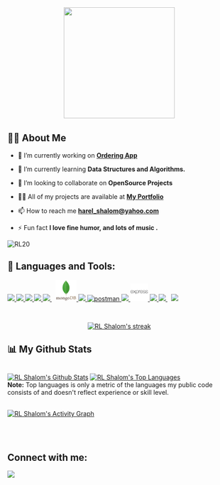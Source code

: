 <!--<a href="#"><img width="100%" height="auto" src="https://i.imgur.com/iXuL1HG.png" height="175px"/></a>-->
<div align="center">
<a  href="#"><img  width="250" height="250" src="https://live.staticflickr.com/65535/51903399640_8265160fec_o.jpg" height="175px"/></a></div>

<!-- <a align="center" data-flickr-embed="true" href="https://www.flickr.com/photos/45027510@N08/51903399640/in/datetaken/" title="rls"><img src="https://live.staticflickr.com/65535/51903399640_8265160fec_o.jpg" width="626" height="626" alt="rls"></a><script async src="//embedr.flickr.com/assets/client-code.js" charset="utf-8"></script> -->



## 🙋‍♂️ About Me

<!-- - 🔭 I’m currently working on **[Ordering App](https://restaurant-ord.herokuapp.com/)** -->
- 🔭 I’m currently working on **[Ordering App](https://github.com/RL20/restaurant-s-orders)**

- 🌱 I’m currently learning **Data Structures and Algorithms.**

- 👯 I’m looking to collaborate on **OpenSource Projects**

- 👨‍💻 All of my projects are available at **[My Portfolio](https://)**

- 📫 How to reach me **harel_shalom@yahoo.com**

- ⚡ Fun fact **I love fine humor, and lots of music .**
<p align="left"> <img src="https://komarev.com/ghpvc/?username=RL20&label=Profile%20views&color=0e75b6&style=flat" alt="RL20" /> </p>

<!-- <p align="center"> <a href="https://github.com/ryo-ma/github-profile-trophy"><img src="https://github-profile-trophy.vercel.app/?username=RL20" alt="RL20" /></a> </p> -->
## 🚀 Languages and Tools:

<p align="left"> 
    <a href="https://reactjs.org/" target="_blank"> <img src="https://img.icons8.com/color/48/000000/react-native.png"/> </a>
    <a href="https://developer.mozilla.org/en-US/docs/Web/JavaScript" target="_blank"> <img src="https://img.icons8.com/color/48/000000/javascript.png"/> </a> 
    <a href="https://www.w3.org/html/" target="_blank"> <img src="https://img.icons8.com/color/48/000000/html-5.png"/> </a> 
    <a href="https://www.w3schools.com/css/" target="_blank"> <img src="https://img.icons8.com/color/48/000000/css3.png"/> </a> 
    <a style="padding-right:8px;" href="https://nodejs.org" target="_blank"> <img src="https://img.icons8.com/color/48/000000/nodejs.png"/> </a> 
    <a href="https://www.mongodb.com/" target="_blank"> <img src="https://raw.githubusercontent.com/devicons/devicon/master/icons/mongodb/mongodb-original-wordmark.svg" alt="mongodb" width="48" height="48"/> </a> 
    <a href="https://firebase.google.com/" target="_blank"> <img src="https://img.icons8.com/color/48/000000/firebase.png"/> </a> 
    <a href="https://postman.com" target="_blank"> <img src="https://www.vectorlogo.zone/logos/getpostman/getpostman-icon.svg" alt="postman" width="45" height="45"/> </a>   
    <a href="https://git-scm.com/" target="_blank"> <img src="https://img.icons8.com/color/48/000000/git.png"/> </a> 
    <a href="https://expressjs.com" target="_blank"> <img src="https://raw.githubusercontent.com/devicons/devicon/master/icons/express/express-original-wordmark.svg" alt="express" width="40" height="40"/> </a>
    <a href="https://www.python.org" target="_blank"> <img src="https://img.icons8.com/color/48/000000/python.png"/> </a> 
<a style="padding-right:8px;" href="https://www.mysql.com/" target="_blank"> <img src="https://img.icons8.com/fluent/50/000000/mysql-logo.png"/> </a>
<a style="padding-right:8px;" href="https://www.php.net/" target="_blank">
<img src="https://img.icons8.com/external-soft-fill-juicy-fish/50/000000/external-php-coding-and-development-soft-fill-soft-fill-juicy-fish.png"/></a>
</p>

<!-- [![React Badge](https://img.shields.io/badge/-React-61DBFB?style=for-the-badge&labelColor=black&logo=react&logoColor=61DBFB)](#)  [![Javascript Badge](https://img.shields.io/badge/-Javascript-F0DB4F?style=for-the-badge&labelColor=black&logo=javascript&logoColor=F0DB4F)](#) [![Typescript Badge](https://img.shields.io/badge/-Typescript-007acc?style=for-the-badge&labelColor=black&logo=typescript&logoColor=007acc)](#) [![Nodejs Badge](https://img.shields.io/badge/-Nodejs-3C873A?style=for-the-badge&labelColor=black&logo=node.js&logoColor=3C873A)](#) [![GraphQL Badge](https://img.shields.io/badge/-GraphQl-e535ab?style=for-the-badge&labelColor=black&logo=node.js&logoColor=e535ab)](#) -->
<br/>

<p align="center">
    <a href="https://github.com/RL20/github-readme-streak-stats">
        <img title="🔥 Get streak stats for your profile at git.io/streak-stats" alt="RL Shalom's streak" src="https://github-readme-streak-stats.herokuapp.com/?user=RL20&theme=black-ice&hide_border=true&stroke=0000&background=060A0CD0"/>
    </a>
</p>

## 📊 My Github Stats

  <br/>
    <a href="https://github.com/RL20/github-readme-stats"><img alt="RL Shalom's Github Stats" src="https://github-readme-stats.vercel.app/api?username=RL20&show_icons=true&count_private=true&theme=react&hide_border=true&bg_color=0D1117" /></a>
  <a href="https://github.com/RL20/github-readme-stats"><img alt="RL Shalom's Top Languages" src="https://github-readme-stats.vercel.app/api/top-langs/?username=RL20&langs_count=8&count_private=true&layout=compact&theme=react&hide_border=true&bg_color=0D1117" /></a>
  <br/>
  <b>Note:</b> Top languages is only a metric of the languages my public code consists of and doesn't reflect experience or skill level.

<br/>
<br/>

<a href="https://github.com/RL20/github-readme-activity-graph"><img alt="RL Shalom's Activity Graph" src="https://activity-graph.herokuapp.com/graph?username=RL20&bg_color=0D1117&color=5BCDEC&line=5BCDEC&point=FFFFFF&hide_border=true" /></a>

<br/>
<br/>

## Connect with me:

<p align="left">

<a href = "https://www.linkedin.com/in/harel-shalom-b7b48716/"><img src="https://img.icons8.com/fluent/48/000000/linkedin.png"/></a>

<!--
<a href = "https://twitter.com/subhamraoniar"><img src="https://img.icons8.com/fluent/48/000000/twitter.png"/></a>
<a href = "https://www.instagram.com/subhamraoniar/"><img src="https://img.icons8.com/fluent/48/000000/instagram-new.png"/></a>
<a href = "https://www.youtube.com/channel/UC-NXT1lYAOPa3lrgWXqvuHA"><img src="https://img.icons8.com/color/48/000000/youtube-play.png"/></a>-->

</p>
<!--
## ❤ Views and Followers

<a href="https://github.com/Meghna-DAS/github-profile-views-counter">
    <img src="https://komarev.com/ghpvc/?username=RL20">
</a>
<a href="https://github.com/RL20?tab=followers"><img src="https://img.shields.io/github/followers/RL20?label=Followers&style=social" alt="GitHub Badge"></a> -->
